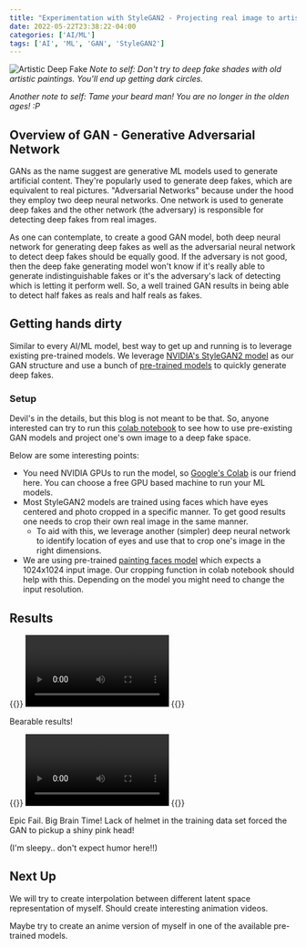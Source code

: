 ```yaml
---
title: "Experimentation with StyleGAN2 - Projecting real image to artistic deep fake"
date: 2022-05-22T23:38:22-04:00
categories: ['AI/ML']
tags: ['AI', 'ML', 'GAN', 'StyleGAN2']
---
```




![Artistic Deep Fake](/img/20220522/sample.png)
_Note to self: Don't try to deep fake shades with old artistic paintings. You'll end up getting dark circles._

_Another note to self: Tame your beard man! You are no longer in the olden ages! :P_



## Overview of GAN - Generative Adversarial Network
GANs as the name suggest are generative ML models used to generate artificial content. They're popularly used to generate deep fakes, which are equivalent to real pictures. "Adversarial Networks" because under the hood they employ two deep neural networks. One network is used to generate deep fakes and the other network (the adversary) is responsible for detecting deep fakes from real images.

As one can contemplate, to create a good GAN model, both deep neural network for generating deep fakes as well as the adversarial neural network to detect deep fakes should be equally good. If the adversary is not good, then the deep fake generating model won't know if it's really able to generate indistinguishable fakes or it's the adversary's lack of detecting which is letting it perform well. So, a well trained GAN results in being able to detect half fakes as reals and half reals as fakes.



## Getting hands dirty
Similar to every AI/ML model, best way to get up and running is to leverage existing pre-trained models. We leverage [NVIDIA's StyleGAN2 model](https://github.com/NVlabs/stylegan2) as our GAN structure and use a bunch of [pre-trained models](https://github.com/justinpinkney/awesome-pretrained-stylegan2) to quickly generate deep fakes.

### Setup
Devil's in the details, but this blog is not meant to be that. So, anyone interested can try to run this [colab notebook](https://colab.research.google.com/drive/1Bd3I8Au1CZC0dyQKqxfZ_QCUq1GDdJsx?usp=sharing) to see how to use pre-existing GAN models and project one's own image to a deep fake space.

Below are some interesting points:
* You need NVIDIA GPUs to run the model, so [Google's Colab](https://colab.research.google.com) is our friend here. You can choose a free GPU based machine to run your ML models.
* Most StyleGAN2 models are trained using faces which have eyes centered and photo cropped in a specific manner. To get good results one needs to crop their own real image in the same manner.
	* To aid with this, we leverage another (simpler) deep neural network to identify location of eyes and use that to crop one's image in the right dimensions.
* We are using pre-trained [painting faces model](https://github.com/justinpinkney/awesome-pretrained-stylegan2#painting-faces) which expects a 1024x1024 input image. Our cropping function in colab notebook should help with this. Depending on the model you might need to change the input resolution.


## Results
{{<rawhtml>}} 
<video width=50% controls autoplay loop>
    <source src="/img/20220522/movie_pass.mp4" type="video/mp4">
    Your browser does not support the video tag.  
</video>
{{</rawhtml>}}

Bearable results!


{{<rawhtml>}}
<video width=50% controls autoplay loop>
    <source src="/img/20220522/movie_fail.mp4" type="video/mp4">
    Your browser does not support the video tag.  
</video>
{{</rawhtml>}}

Epic Fail. Big Brain Time!
Lack of helmet in the training data set forced the GAN to pickup a shiny pink head! 

(I'm sleepy.. don't expect humor here!!)


## Next Up
We will try to create interpolation between different latent space representation of myself. Should create interesting animation videos.

Maybe try to create an anime version of myself in one of the available pre-trained models.

